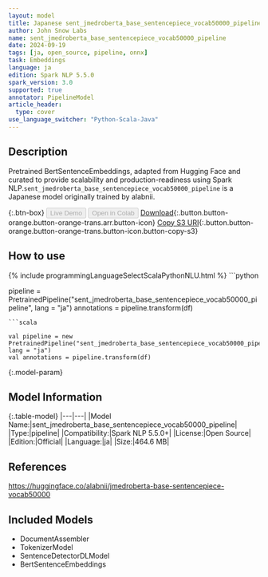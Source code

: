 ```yaml
---
layout: model
title: Japanese sent_jmedroberta_base_sentencepiece_vocab50000_pipeline pipeline BertSentenceEmbeddings from alabnii
author: John Snow Labs
name: sent_jmedroberta_base_sentencepiece_vocab50000_pipeline
date: 2024-09-19
tags: [ja, open_source, pipeline, onnx]
task: Embeddings
language: ja
edition: Spark NLP 5.5.0
spark_version: 3.0
supported: true
annotator: PipelineModel
article_header:
  type: cover
use_language_switcher: "Python-Scala-Java"
---
```


## Description

Pretrained BertSentenceEmbeddings, adapted from Hugging Face and curated to provide scalability and production-readiness using Spark NLP.`sent_jmedroberta_base_sentencepiece_vocab50000_pipeline` is a Japanese model originally trained by alabnii.

{:.btn-box}
<button class="button button-orange" disabled>Live Demo</button>
<button class="button button-orange" disabled>Open in Colab</button>
[Download](https://s3.amazonaws.com/auxdata.johnsnowlabs.com/public/models/sent_jmedroberta_base_sentencepiece_vocab50000_pipeline_ja_5.5.0_3.0_1726761344582.zip){:.button.button-orange.button-orange-trans.arr.button-icon}
[Copy S3 URI](s3://auxdata.johnsnowlabs.com/public/models/sent_jmedroberta_base_sentencepiece_vocab50000_pipeline_ja_5.5.0_3.0_1726761344582.zip){:.button.button-orange.button-orange-trans.button-icon.button-copy-s3}

## How to use



<div class="tabs-box" markdown="1">
{% include programmingLanguageSelectScalaPythonNLU.html %}
```python

pipeline = PretrainedPipeline("sent_jmedroberta_base_sentencepiece_vocab50000_pipeline", lang = "ja")
annotations =  pipeline.transform(df)   

```
```scala

val pipeline = new PretrainedPipeline("sent_jmedroberta_base_sentencepiece_vocab50000_pipeline", lang = "ja")
val annotations = pipeline.transform(df)

```
</div>

{:.model-param}
## Model Information

{:.table-model}
|---|---|
|Model Name:|sent_jmedroberta_base_sentencepiece_vocab50000_pipeline|
|Type:|pipeline|
|Compatibility:|Spark NLP 5.5.0+|
|License:|Open Source|
|Edition:|Official|
|Language:|ja|
|Size:|464.6 MB|

## References

https://huggingface.co/alabnii/jmedroberta-base-sentencepiece-vocab50000

## Included Models

- DocumentAssembler
- TokenizerModel
- SentenceDetectorDLModel
- BertSentenceEmbeddings